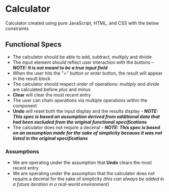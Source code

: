 # Calculator

Calculator created using pure JavaScript, HTML, and CSS with the below constraints

## Functional Specs

* The calculator should be able to add, subtract, multiply and divide
* The input element should reflect user interaction with the buttons – **_NOTE: It is not meant to be a true input field_**
* When the user hits the "=" button or enter button, the result will appear in the result block
* The calculator should respect order of operations: _multiply_ and _divide_ are calculated before _plus_ and _minus_
* __Clear__ will clear the most recent entry
* The user can chain operations via multiple operations within the component
* __Undo__ will reset both the input display and the results display - **_NOTE: This spec is based an assumption derived from additional data that had been excluded from the original functional specifications_**
* The calculator does not require a decimal - **_NOTE: This spec is based on an assumption made for the sake of simplicity because it was not listed in the original specifications_**

### Assumptions

* We are operating under the assumption that __Undo__ clears the most recent entry
* We are operating under the assumption that the calculator does not require a decimal for the sake of simplicity _(this can always be added in a future iteration in a real-world environment)_
